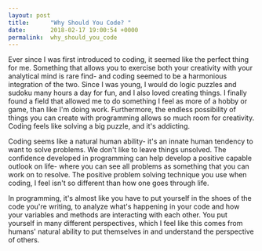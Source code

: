 ```yaml
---
layout: post
title:      "Why Should You Code? "
date:       2018-02-17 19:00:54 +0000
permalink:  why_should_you_code
---
```



Ever since I was first introduced to coding, it seemed like the perfect thing for me. Something that allows you to exercise both your creativity with your analytical mind is  rare find- and coding seemed to be a harmonious integration of the two. Since I was young, I would do logic puzzles and sudoku many hours a day for fun, and I also loved creating things. I finally found a field that allowed me to do something I feel as more of a hobby or game, than like I'm doing work. Furthermore, the endless possibility of things you can create with programming allows so much room for creativity. Coding feels like solving a big puzzle, and it's addicting. 

Coding seems like a natural human ability- it's an innate human tendency to want to solve problems. We don't like to leave things unsolved. The confidence developed in programming can help develop a positive capable outlook on life- where you can see all problems as something that you can work on to resolve. The positive problem solving technique you use when coding, I feel isn't so different than how one goes through life. 

In programming, it's almost like you have to put yourself in the shoes of the code you're writing, to analyze what's happening in your code and how your variables and methods are interacting with each other. You put yourself in many different perspectives, which I feel like this comes from humans' natural ability to put themselves in and understand the perspective of others. 

